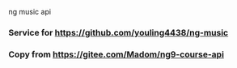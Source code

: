 ng music api
### Service for https://github.com/youling4438/ng-music
### Copy from https://gitee.com/Madom/ng9-course-api


